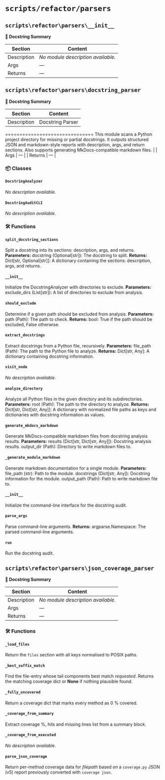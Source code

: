# `scripts/refactor/parsers`


## `scripts\refactor\parsers\__init__`

**🧠 Docstring Summary**

| Section | Content |
|---------|---------|
| Description | *No module description available.* |
| Args | — |
| Returns | — |


## `scripts\refactor\parsers\docstring_parser`

**🧠 Docstring Summary**

| Section | Content |
|---------|---------|
| Description | Docstring Parser
===============================
This module scans a Python project directory for missing or partial docstrings.
It outputs structured JSON and markdown-style reports with description, args, and return sections.
Also supports generating MkDocs-compatible markdown files. |
| Args | — |
| Returns | — |

### 📦 Classes
#### `DocstringAnalyzer`
*No description available.*

#### `DocstringAuditCLI`
*No description available.*

### 🛠️ Functions
#### `split_docstring_sections`
Split a docstring into its sections: description, args, and returns.
**Parameters:**
docstring (Optional[str]): The docstring to split.
**Returns:**
Dict[str, Optional[str]]: A dictionary containing the sections: description, args, and returns.

#### `__init__`
Initialize the DocstringAnalyzer with directories to exclude.
**Parameters:**
exclude_dirs (List[str]): A list of directories to exclude from analysis.

#### `should_exclude`
Determine if a given path should be excluded from analysis.
**Parameters:**
path (Path): The path to check.
**Returns:**
bool: True if the path should be excluded, False otherwise.

#### `extract_docstrings`
Extract docstrings from a Python file, recursively.
**Parameters:**
file_path (Path): The path to the Python file to analyze.
**Returns:**
Dict[str, Any]: A dictionary containing docstring information.

#### `visit_node`
*No description available.*

#### `analyze_directory`
Analyze all Python files in the given directory and its subdirectories.
**Parameters:**
root (Path): The path to the directory to analyze.
**Returns:**
Dict[str, Dict[str, Any]]: A dictionary with normalized file paths as keys and
dictionaries with docstring information as values.

#### `generate_mkdocs_markdown`
Generate MkDocs-compatible markdown files from docstring analysis results.
**Parameters:**
results (Dict[str, Dict[str, Any]]): Docstring analysis results.
output_dir (Path): Directory to write markdown files to.

#### `_generate_module_markdown`
Generate markdown documentation for a single module.
**Parameters:**
file_path (str): Path to the module.
docstrings (Dict[str, Any]): Docstring information for the module.
output_path (Path): Path to write markdown file to.

#### `__init__`
Initialize the command-line interface for the docstring audit.

#### `parse_args`
Parse command-line arguments.
**Returns:**
argparse.Namespace: The parsed command-line arguments.

#### `run`
Run the docstring audit.


## `scripts\refactor\parsers\json_coverage_parser`

**🧠 Docstring Summary**

| Section | Content |
|---------|---------|
| Description | *No module description available.* |
| Args | — |
| Returns | — |

### 🛠️ Functions
#### `_load_files`
Return the `files` section with all keys normalised to POSIX paths.

#### `_best_suffix_match`
Find the file-entry whose tail components best match *requested*.
Returns the matching coverage dict or **None** if nothing plausible found.

#### `_fully_uncovered`
Return a coverage dict that marks every method as 0 % covered.

#### `_coverage_from_summary`
Extract coverage %, hits and missing lines list from a summary block.

#### `_coverage_from_executed`
*No description available.*

#### `parse_json_coverage`
Return per-method coverage data for *filepath* based on a `coverage.py`
JSON (v5) report previously converted with ``coverage json``.
